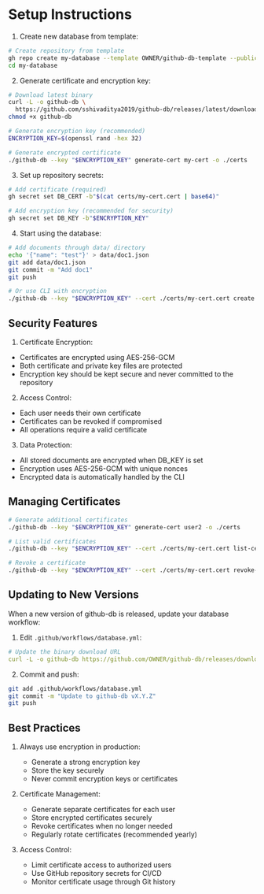 # Setup Instructions

1. Create new database from template:
```bash
# Create repository from template
gh repo create my-database --template OWNER/github-db-template --public
cd my-database
```

2. Generate certificate and encryption key:
```bash
# Download latest binary
curl -L -o github-db \
  https://github.com/sshivaditya2019/github-db/releases/latest/download/github-db-linux-x86_64
chmod +x github-db

# Generate encryption key (recommended)
ENCRYPTION_KEY=$(openssl rand -hex 32)

# Generate encrypted certificate
./github-db --key "$ENCRYPTION_KEY" generate-cert my-cert -o ./certs
```

3. Set up repository secrets:
```bash
# Add certificate (required)
gh secret set DB_CERT -b"$(cat certs/my-cert.cert | base64)"

# Add encryption key (recommended for security)
gh secret set DB_KEY -b"$ENCRYPTION_KEY"
```

4. Start using the database:
```bash
# Add documents through data/ directory
echo '{"name": "test"}' > data/doc1.json
git add data/doc1.json
git commit -m "Add doc1"
git push

# Or use CLI with encryption
./github-db --key "$ENCRYPTION_KEY" --cert ./certs/my-cert.cert create doc1 '{"name": "test"}'
```

## Security Features

1. Certificate Encryption:
- Certificates are encrypted using AES-256-GCM
- Both certificate and private key files are protected
- Encryption key should be kept secure and never committed to the repository

2. Access Control:
- Each user needs their own certificate
- Certificates can be revoked if compromised
- All operations require a valid certificate

3. Data Protection:
- All stored documents are encrypted when DB_KEY is set
- Encryption uses AES-256-GCM with unique nonces
- Encrypted data is automatically handled by the CLI

## Managing Certificates

```bash
# Generate additional certificates
./github-db --key "$ENCRYPTION_KEY" generate-cert user2 -o ./certs

# List valid certificates
./github-db --key "$ENCRYPTION_KEY" --cert ./certs/my-cert.cert list-certs

# Revoke a certificate
./github-db --key "$ENCRYPTION_KEY" --cert ./certs/my-cert.cert revoke-cert user2
```

## Updating to New Versions

When a new version of github-db is released, update your database workflow:

1. Edit `.github/workflows/database.yml`:
```yaml
# Update the binary download URL
curl -L -o github-db https://github.com/OWNER/github-db/releases/download/vX.Y.Z/github-db-linux-x86_64
```

2. Commit and push:
```bash
git add .github/workflows/database.yml
git commit -m "Update to github-db vX.Y.Z"
git push
```

## Best Practices

1. Always use encryption in production:
   - Generate a strong encryption key
   - Store the key securely
   - Never commit encryption keys or certificates

2. Certificate Management:
   - Generate separate certificates for each user
   - Store encrypted certificates securely
   - Revoke certificates when no longer needed
   - Regularly rotate certificates (recommended yearly)

3. Access Control:
   - Limit certificate access to authorized users
   - Use GitHub repository secrets for CI/CD
   - Monitor certificate usage through Git history
